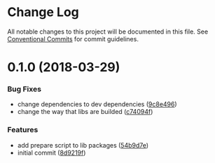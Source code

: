 # Change Log

All notable changes to this project will be documented in this file.
See [Conventional Commits](https://conventionalcommits.org) for commit guidelines.

<a name="0.1.0"></a>
# 0.1.0 (2018-03-29)


### Bug Fixes

* change dependencies to dev dependencies ([9c8e496](https://github.com/gabrielrtakeda/dummy-lerna/commit/9c8e496))
* change the way that libs are builded ([c74094f](https://github.com/gabrielrtakeda/dummy-lerna/commit/c74094f))


### Features

* add prepare script to lib packages ([54b9d7e](https://github.com/gabrielrtakeda/dummy-lerna/commit/54b9d7e))
* initial commit ([8d9219f](https://github.com/gabrielrtakeda/dummy-lerna/commit/8d9219f))
